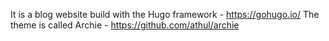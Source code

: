 It is a blog website build with the Hugo framework - https://gohugo.io/
The theme is called Archie - https://github.com/athul/archie
